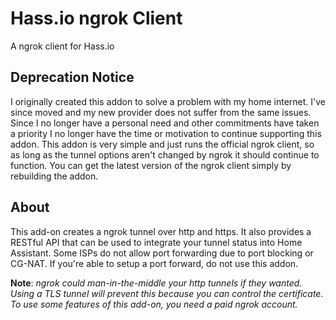 # Hass.io ngrok Client

A ngrok client for Hass.io

## Deprecation Notice

I originally created this addon to solve a problem with my home internet. I've
since moved and my new provider does not suffer from the same issues. Since I
no longer have a personal need and other commitments have taken a priority I no
longer have the time or motivation to continue supporting this addon. This addon
is very simple and just runs the official ngrok client, so as long as the tunnel
options aren't changed by ngrok it should continue to function. You can get the
latest version of the ngrok client simply by rebuilding the addon.

## About

This add-on creates a ngrok tunnel over http and https. It also provides a
RESTful API that can be used to integrate your tunnel status into Home Assistant.
Some ISPs do not allow port forwarding due to port blocking or CG-NAT. If you're
able to setup a port forward, do not use this addon.

**Note**: _ngrok could man-in-the-middle your http tunnels if they wanted.
          Using a TLS tunnel will prevent this because you can control the certificate.
          To use some features of this add-on, you need a paid ngrok account._

[github_link]: https://github.com/dy1io/hassio-ngrok/issues

